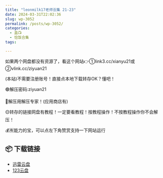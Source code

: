 ```yaml
---
title: "leonmilk17老师🈴集 21-23"
date: 2024-03-31T22:02:36
slug: wp-3052
permalink: /posts/wp-3052/
categories:
  - 盖📺
  - 恰饭合集
tags:

---
```


如果两个网盘都没有资源了，看这个网站👉①link3.cc/xianyu21或②vlink.cc/ziyuan21

(本站)不需要注册账号！直接点本地下载转存OK？懂吧！

🟢解压密码:ziyuan21

🔵解压用解压专家！(应用商店有)

🟡转存的链接网盘有教程！一定要看教程！按教程操作！不按教程操作你不会解压！

💰🈶能力的宝，可以点左下角赞赏支持一下网站运行

## 📦 下载链接
- [迅雷云盘](https://blziyuan21.com/pay-download/3052?key=9e3938dc4a&down_id=0)
- [123云盘](https://blziyuan21.com/pay-download/3052?key=9e3938dc4a&down_id=1)

